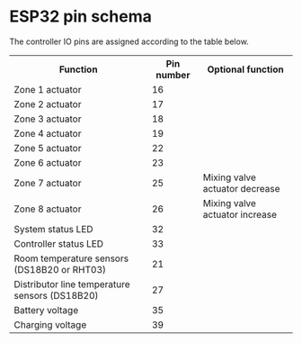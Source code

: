 <h1>ESP32 pin schema</h1>

The controller IO pins are assigned according to the table below.
<table>
  <tr><th>Function<th>Pin number<th>Optional function</tr>
  <tr><td>Zone 1 actuator<td>16<td></tr>
  <tr><td>Zone 2 actuator<td>17<td></tr>
  <tr><td>Zone 3 actuator<td>18<td></tr>
  <tr><td>Zone 4 actuator<td>19<td></tr>
  <tr><td>Zone 5 actuator<td>22<td></tr>
  <tr><td>Zone 6 actuator<td>23<td></tr>
  <tr><td>Zone 7 actuator<td>25<td>Mixing valve actuator decrease</tr>
  <tr><td>Zone 8 actuator<td>26<td>Mixing valve actuator increase</tr>
  <tr><td>System status LED<td>32<td></tr>
  <tr><td>Controller status LED<td>33<td></tr>  
  <tr><td>Room temperature sensors (DS18B20 or RHT03)<td>21<td></tr>
  <tr><td>Distributor line temperature sensors (DS18B20)<td>27<td></tr>
  <tr><td>Battery voltage<td>35<td></tr>
  <tr><td>Charging voltage<td>39<td></tr>
</table>
